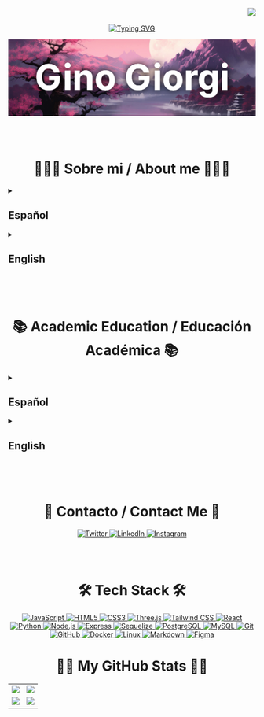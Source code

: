 <p align="right">
  <a href="https://visitorbadge.io/status?path=ginogiorgi">
    <img src="https://api.visitorbadge.io/api/visitors?path=ginogiorgi&label=VISITANTES%2FVISITORS&labelColor=%23f47373&countColor=%23555555&style=flat-square&labelStyle=upper" />
  </a>
</p>

<p align="center">
  <a href="https://git.io/typing-svg">
    <img src="https://readme-typing-svg.demolab.com?font=Roboto&weight=700&size=30&duration=3000&pause=1000&color=F47373&center=true&vCenter=true&random=false&width=435&lines=Hello%2C+welcome!;Hola%2C+bienvenido!" alt="Typing SVG" />
  </a>
</p>

<img src="https://raw.githubusercontent.com/ginogiorgi/ginogiorgi/refs/heads/main/gitHub-cover.JPG" />

<br/><br/>

<h1 align="center">🙋🏻‍♂ Sobre mi / About me 🙋🏻‍♂</h1>

<details close>
  <summary><h2>Español</h2></summary>
  <br>
  <p>Mi nombre es Gino Rubén Giorgi, soy de Rosario, Argentina, y actualmente estudio Ingeniería en Sistemas de la Información en la UTN.</p>

  <p>Mis principales habilidades están centradas en Frontend con JavaScript Vanilla y con Frameworks como React y Tailwind. Además, dispongo conocimientos avanzados de Python.</p>

  <p>Me considero una persona apasionada por la tecnología, curiosa y autodidacta, siempre en busca de nuevos desafíos y aprendizajes. En mi tiempo libre disfruto investigar sobre sistemas operativos, cocinar, y debatir con amigos sobre política, economía o videojuegos.</p>

  <p>Estoy abierto a oportunidades laborales tanto remotas como presenciales.</p>
</details>

<details close>
  <summary><h2>English</h2></summary>
  <br>
  <p>My name is Gino Rubén Giorgi, I’m from Rosario, Argentina, and I’m currently studying Information Systems Engineering at UTN.</p>

  <p>My main skills are focused on Frontend development with JavaScript—both vanilla and frameworks like React and Tailwind. I also have advanced knowledge of Python.</p>

  <p>I’m a passionate, curious, and self-taught person who’s always looking for new challenges and ways to learn. In my free time, I enjoy exploring operating systems, cooking, and discussing politics, economics, or video games with friends.</p>

  <p>I’m available for both remote and on-site job opportunities.</p>
</details>

<br/><br/>

<h1 align="center">📚 Academic Education / Educación Académica 📚</h1>

<details close>
  <summary><h2>Español</h2></summary>
  <br>

  <h2>Aprendizaje autodidacta <span style="float:right; font-weight:normal;">Marzo 2022 – Presente</span></h2>
  <p>Desde marzo de 2023, me he sumergido en el desarrollo web. Este tiempo ha sido clave para mi crecimiento, permitiéndome mejorar y aprender sobre diversas tecnologías y herramientas.</p>

  <ul>
    <li>Curso de Python en  <a href="https://raw.githubusercontent.com/ginogiorgi/degrees/refs/heads/main/62d4793b43a483002464bd91.png">Coderhouse</a> (marzo 2022 – junio 2022)</li>
    <li>Cursos de Desarrollo Full Stack en <a href="https://github.com/ginogiorgi/degrees/blob/main/diploma-javascript-full-stack.pdf">Platzi</a> (marzo 2023 – diciembre 2024)</li>
  </ul>

  <h2>Estudiante de Ingeniería en Sistemas de la Información (UTN) <span style="float:right; font-weight:normal;">Marzo 2021 – Presente</span></h2>
  <p>Durante la carrera, aprendí fundamentos sólidos de programación, bases de datos y arquitectura de software, junto con habilidades en análisis de sistemas y gestión de proyectos tecnológicos. Actualmente cursando el 3er año.</p>

  <ul>
    <li>Capacitación como competidor ICPC para la participación en el Torneo Argentino 2025 (actualmente)</li>
  </ul>
</details>


<details close>
  <summary><h2>English</h2></summary>
  <br>

  <h2>Self-Taught Learning <span style="float:right; font-weight:normal;">March 2022 – Present</span></h2>
  <p>Since March 2023, I’ve been deeply immersed in web development. This time has been key to my growth, helping me improve and explore various technologies and tools.</p>

  <ul>
    <li>Python course at <a href="https://raw.githubusercontent.com/ginogiorgi/degrees/refs/heads/main/62d4793b43a483002464bd91.png">Coderhouse</a> (March 2022 – June 2022)</li>
    <li>Full Stack development courses at <a href="https://github.com/ginogiorgi/degrees/blob/main/diploma-javascript-full-stack.pdf">Platzi</a> (March 2023 – December 2024)</li>
  </ul>

  <h2>Information Systems Engineering Student (UTN) <span style="float:right; font-weight:normal;">March 2021 – Present</span></h2>
  <p>Throughout the degree, I’ve built strong foundations in programming, databases, and software architecture, as well as skills in systems analysis and tech project management. Currently in my 3rd year.</p>

  <ul>
    <li>ICPC Competitor Training for Participation in the 2025 Argentine Tournament (current)</li>
  </ul>
</details>

<br/><br/>

<h1 align="center">📩 Contacto / Contact Me 📩</h1>

<div align="center">
  <a href="https://twitter.com/ginogiorgi890" target="_blank">
    <img src="https://raw.githubusercontent.com/rahuldkjain/github-profile-readme-generator/master/src/images/icons/Social/twitter.svg" alt="Twitter" height="30" width="40" />
  </a>
  <a href="https://www.linkedin.com/in/ginorubengiorgi/" target="_blank">
    <img src="https://raw.githubusercontent.com/rahuldkjain/github-profile-readme-generator/master/src/images/icons/Social/linked-in-alt.svg" alt="LinkedIn" height="30" width="40" />
  </a>
  <a href="https://instagram.com/ginogiorgi1" target="_blank">
    <img src="https://raw.githubusercontent.com/rahuldkjain/github-profile-readme-generator/master/src/images/icons/Social/instagram.svg" alt="Instagram" height="30" width="40" />
  </a>
</div>

<br/><br/>

<h1 align="center">🛠️ Tech Stack 🛠️</h1>

<div align="center">
  <a href="https://developer.mozilla.org/docs/Web/JavaScript" target="_blank">
    <img src="https://cdn.jsdelivr.net/gh/devicons/devicon/icons/javascript/javascript-original.svg" width="40" height="40" alt="JavaScript" />
  </a>
  <a href="https://developer.mozilla.org/docs/Web/HTML" target="_blank">
    <img src="https://cdn.jsdelivr.net/gh/devicons/devicon/icons/html5/html5-original.svg" width="40" height="40" alt="HTML5" />
  </a>
  <a href="https://developer.mozilla.org/docs/Web/CSS" target="_blank">
    <img src="https://cdn.jsdelivr.net/gh/devicons/devicon/icons/css3/css3-original.svg" width="40" height="40" alt="CSS3" />
  </a>
  <a href="https://threejs.org/" target="_blank">
    <img src="https://cdn.jsdelivr.net/gh/devicons/devicon/icons/threejs/threejs-original.svg" width="40" height="40" alt="Three.js" />
  </a>
  <a href="https://tailwindcss.com/" target="_blank">
    <img src="https://cdn.jsdelivr.net/gh/devicons/devicon/icons/tailwindcss/tailwindcss-original.svg" width="40" height="40" alt="Tailwind CSS" />
  </a>
  <a href="https://reactjs.org/" target="_blank">
    <img src="https://cdn.jsdelivr.net/gh/devicons/devicon/icons/react/react-original.svg" width="40" height="40" alt="React" />
  </a>
  <a href="https://www.python.org/" target="_blank">
    <img src="https://cdn.jsdelivr.net/gh/devicons/devicon/icons/python/python-original.svg" width="40" height="40" alt="Python" />
  </a>
  <a href="https://nodejs.org/" target="_blank">
    <img src="https://cdn.jsdelivr.net/gh/devicons/devicon/icons/nodejs/nodejs-original.svg" width="40" height="40" alt="Node.js" />
  </a>
  <a href="https://expressjs.com/" target="_blank">
    <img src="https://cdn.jsdelivr.net/gh/devicons/devicon/icons/express/express-original.svg" width="40" height="40" alt="Express" />
  </a>
  <a href="https://sequelize.org/" target="_blank">
    <img src="https://cdn.jsdelivr.net/gh/devicons/devicon/icons/sequelize/sequelize-original.svg" width="40" height="40" alt="Sequelize" />
  </a>
  <a href="https://www.postgresql.org/" target="_blank">
    <img src="https://cdn.jsdelivr.net/gh/devicons/devicon/icons/postgresql/postgresql-original.svg" width="40" height="40" alt="PostgreSQL" />
  </a>
  <a href="https://www.mysql.com/" target="_blank">
    <img src="https://cdn.jsdelivr.net/gh/devicons/devicon/icons/mysql/mysql-original.svg" width="40" height="40" alt="MySQL" />
  </a>
  <a href="https://git-scm.com/" target="_blank">
    <img src="https://cdn.jsdelivr.net/gh/devicons/devicon/icons/git/git-original.svg" width="40" height="40" alt="Git" />
  </a>
  <a href="https://github.com/" target="_blank">
    <img src="https://cdn.jsdelivr.net/gh/devicons/devicon/icons/github/github-original.svg" width="40" height="40" alt="GitHub" />
  </a>
  <a href="https://www.docker.com/" target="_blank">
    <img src="https://cdn.jsdelivr.net/gh/devicons/devicon/icons/docker/docker-original.svg" width="40" height="40" alt="Docker" />
  </a>
  <a href="https://www.linux.org/" target="_blank">
    <img src="https://cdn.jsdelivr.net/gh/devicons/devicon/icons/linux/linux-original.svg" width="40" height="40" alt="Linux" />
  </a>
  <a href="https://www.markdownguide.org/" target="_blank">
    <img src="https://cdn.jsdelivr.net/gh/devicons/devicon/icons/markdown/markdown-original.svg" width="40" height="40" alt="Markdown" />
  </a>
  <a href="https://www.figma.com/" target="_blank">
    <img src="https://cdn.jsdelivr.net/gh/devicons/devicon/icons/figma/figma-original.svg" width="40" height="40" alt="Figma" />
  </a>
</div>

<h1 align="center">💪🏻 My GitHub Stats 💪🏻</h1>

<table>
  <tr>
    <td align="center">
      <img src="https://leetcard.jacoblin.cool/ginogiorgi?theme=catppuccinMocha&font=Ubuntu&ext=heatmap"/>
    </td>
    <td align="center">
      <img src="https://codeforces-readme-stats.vercel.app/api/card?username=ginogiorgi&theme=tokyonight&disable_animations=false&show_icons=true&force_username=true"/>
    </td>
  </tr>
  <tr>
    <td align="center">
      <img src="https://github-readme-stats.vercel.app/api?username=ginogiorgi&count_private=true&show_icons=true&theme=tokyonight"/>
    </td>
    <td align="center">
      <img src="https://github-readme-stats.vercel.app/api/top-langs/?username=ginogiorgi&langs_count=10&layout=compact&theme=tokyonight&card_width=499&card_height=319"/>
    </td>
  </tr>
</table>
